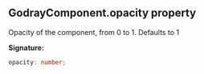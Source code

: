 
## GodrayComponent.opacity property

Opacity of the component, from 0 to 1. Defaults to 1

**Signature:**

```typescript
opacity: number;
```
